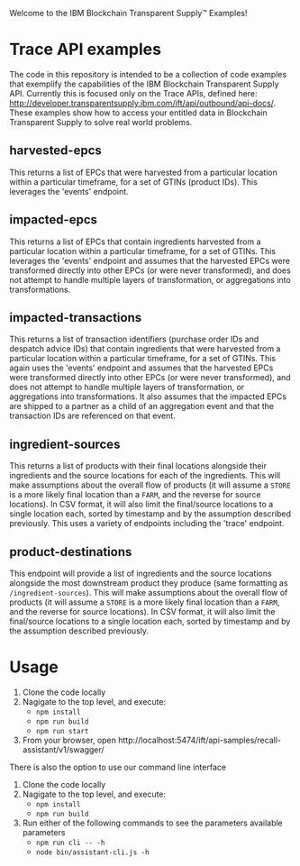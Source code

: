 Welcome to the IBM Blockchain Transparent Supply&trade; Examples!

# Trace API examples
The code in this repository is intended to be a collection of code examples that exemplify the capabilities of the IBM Blockchain Transparent Supply API.  Currently this is focused only on the Trace APIs, defined here: http://developer.transparentsupply.ibm.com/ift/api/outbound/api-docs/.  These examples show how to access your entitled data in Blockchain Transparent Supply to solve real world problems.

## harvested-epcs
This returns a list of EPCs that were harvested from a particular location within a particular timeframe, for a set of GTINs (product IDs).  This leverages the 'events' endpoint.

## impacted-epcs
This returns a list of EPCs that contain ingredients harvested from a particular location within a particular timeframe, for a set of GTINs.  This leverages the 'events' endpoint and assumes that the harvested EPCs were transformed directly into other EPCs (or were never transformed), and does not attempt to handle multiple layers of transformation, or aggregations into transformations.

## impacted-transactions
This returns a list of transaction identifiers (purchase order IDs and despatch advice IDs) that contain ingredients that were harvested from a particular location within a particular timeframe, for a set of GTINs.  This again uses the 'events' endpoint and assumes that the harvested EPCs were transformed directly into other EPCs (or were never transformed), and does not attempt to handle multiple layers of transformation, or aggregations into transformations.  It also assumes that the impacted EPCs are shipped to a partner as a child of an aggregation event and that the transaction IDs are referenced on that event.

## ingredient-sources
This returns a list of products with their final locations alongside their ingredients and the source locations for each of the ingredients.  This will make assumptions about the overall flow of products (it will assume a `STORE` is a more likely final location than a `FARM`, and the reverse for source locations).  In CSV format, it will also limit the final/source locations to a single location each, sorted by timestamp and by the assumption described previously.  This uses a variety of endpoints including the 'trace' endpoint.

## product-destinations
This endpoint will provide a list of ingredients and the source locations alongside the most downstream product they produce (same formatting as `/ingredient-sources`).  This will make assumptions about the overall flow of products (it will assume a `STORE` is a more likely final location than a `FARM`, and the reverse for source locations).  In CSV format, it will also limit the final/source locations to a single location each, sorted by timestamp and by the assumption described previously.

# Usage
1) Clone the code locally
2) Nagigate to the top level, and execute:
   - `npm install`
   - `npm run build`
   - `npm run start`
3) From your browser, open http://localhost:5474/ift/api-samples/recall-assistant/v1/swagger/

There is also the option to use our command line interface
1) Clone the code locally
2) Nagigate to the top level, and execute:
   - `npm install`
   - `npm run build`
3) Run either of the following commands to see the parameters available parameters
   - `npm run cli -- -h`
   - `node bin/assistant-cli.js -h`
